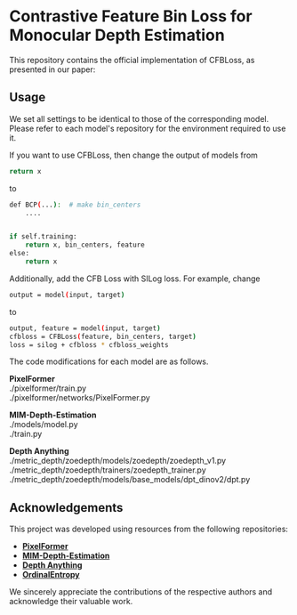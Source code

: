 # Contrastive Feature Bin Loss for Monocular Depth Estimation
This repository contains the official implementation of CFBLoss, as presented in our paper:


## Usage
We set all settings to be identical to those of the corresponding model. Please refer to each model's repository for the environment required to use it.

If you want to use CFBLoss, then change the output of models from
```sh
return x
```
to
```sh
def BCP(...):  # make bin_centers
    ....


if self.training:
    return x, bin_centers, feature
else:
    return x
```

Additionally, add the CFB Loss with SILog loss. For example, change
```sh
output = model(input, target)
```
to
```sh
output, feature = model(input, target)
cfbloss = CFBLoss(feature, bin_centers, target)
loss = silog + cfbloss * cfbloss_weights
```

The code modifications for each model are as follows.

**PixelFormer**  
./pixelformer/train.py  
./pixelformer/networks/PixelFormer.py  

**MIM-Depth-Estimation**  
./models/model.py  
./train.py  

**Depth Anything**  
./metric_depth/zoedepth/models/zoedepth/zoedepth_v1.py  
./metric_depth/zoedepth/trainers/zoedepth_trainer.py  
./metric_depth/zoedepth/models/base_models/dpt_dinov2/dpt.py  


## Acknowledgements
This project was developed using resources from the following repositories:  

- [**PixelFormer**](https://github.com/ashutosh1807/PixelFormer)  
- [**MIM-Depth-Estimation**](https://github.com/SwinTransformer/MIM-Depth-Estimation)  
- [**Depth Anything**](https://github.com/LiheYoung/Depth-Anything)  
- [**OrdinalEntropy**](https://github.com/needylove/OrdinalEntropy)  

We sincerely appreciate the contributions of the respective authors and acknowledge their valuable work. 
 
